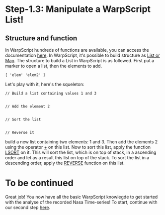 # Step-1.3: Manipulate a WarpScript List!

## Structure and function

In WarpScript hundreds of functions are available, you can access the documentation [here](http://www.warp10.io/reference/reference/).
In WarpScript, it's possible to build structure as [List or Map](http://www.warp10.io/reference/reference/#functions-lists-maps).
The structure to build a List in WarpScript is as followed. First put a marker to open a list, then the elements to add. 

```
[ 'elem' 'elem2' ]
```

Let's play with it, here's the squeleton:

```
// Build a list containing values 1 and 3 


// Add the element 2


// Sort the list


// Reverse it
```

 build a new list containing two elements: 1 and 3. Then add the elements 2 using the operator [+](http://www.warp10.io/reference/functions/function_ADD/) on this list. Now to sort this list, apply the function [LSORT](http://www.warp10.io/reference/functions/function_LSORT/) on it. This will sort the list, which is on top of stack, in a ascending order and let as a result this list on top of the stack. To sort the list in a descending order, apply the [REVERSE](http://www.warp10.io/reference/functions/function_REVERSE/) function on this list.

# To be continued

Great job! You now have all the basic WarpScript knowlegde to get started with the analyse of the recorded Nasa Time-series! To start, continue with our second step [here](https://github.com/helloexoworld/hands-on/tree/master/step-2%20-%20Kepler's%20Data/2.1%20-%20Exploring%20known%20time%20series).